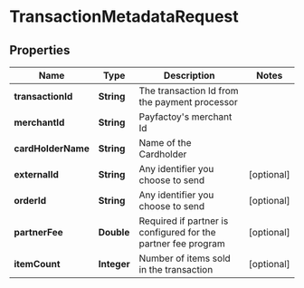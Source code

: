

# TransactionMetadataRequest


## Properties

| Name | Type | Description | Notes |
|------------ | ------------- | ------------- | -------------|
|**transactionId** | **String** | The transaction Id from the payment processor |  |
|**merchantId** | **String** | Payfactoy&#39;s merchant Id |  |
|**cardHolderName** | **String** | Name of the Cardholder |  |
|**externalId** | **String** | Any identifier you choose to send |  [optional] |
|**orderId** | **String** | Any identifier you choose to send |  [optional] |
|**partnerFee** | **Double** | Required if partner is configured for the partner fee program |  [optional] |
|**itemCount** | **Integer** | Number of items sold in the transaction |  [optional] |



